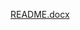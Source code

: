 [README.docx](https://github.com/bethmaw/Curating-the-NASS-Bee-Colony-and-Honey-1974-2020-Dataset/files/6064137/README.docx)
